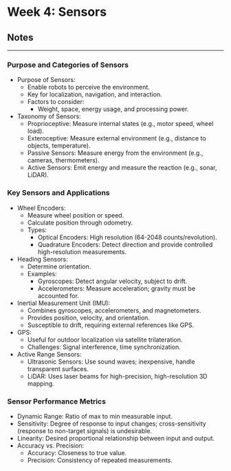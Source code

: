 # Week 4: Sensors

## Notes

---

### Purpose and Categories of Sensors
- Purpose of Sensors:
  - Enable robots to perceive the environment.
  - Key for localization, navigation, and interaction.
  - Factors to consider:
    - Weight, space, energy usage, and processing power.
- Taxonomy of Sensors:
  - Proprioceptive: Measure internal states (e.g., motor speed, wheel load).
  - Exteroceptive: Measure external environment (e.g., distance to objects, temperature).
  - Passive Sensors: Measure energy from the environment (e.g., cameras, thermometers).
  - Active Sensors: Emit energy and measure the reaction (e.g., sonar, LiDAR).

### Key Sensors and Applications
- Wheel Encoders:
  - Measure wheel position or speed.
  - Calculate position through odometry.
  - Types:
    - Optical Encoders: High resolution (64-2048 counts/revolution).
    - Quadrature Encoders: Detect direction and provide controlled high-resolution measurements.
- Heading Sensors:
  - Determine orientation.
  - Examples:
    - Gyroscopes: Detect angular velocity, subject to drift.
    - Accelerometers: Measure acceleration; gravity must be accounted for.
- Inertial Measurement Unit (IMU):
  - Combines gyroscopes, accelerometers, and magnetometers.
  - Provides position, velocity, and orientation.
  - Susceptible to drift, requiring external references like GPS.
- GPS:
  - Useful for outdoor localization via satellite trilateration.
  - Challenges: Signal interference, time synchronization.
- Active Range Sensors:
  - Ultrasonic Sensors: Use sound waves; inexpensive, handle transparent surfaces.
  - LiDAR: Uses laser beams for high-precision, high-resolution 3D mapping.

### Sensor Performance Metrics
- Dynamic Range: Ratio of max to min measurable input.
- Sensitivity: Degree of response to input changes; cross-sensitivity (response to non-target signals) is undesirable.
- Linearity: Desired proportional relationship between input and output.
- Accuracy vs. Precision:
  - Accuracy: Closeness to true value.
  - Precision: Consistency of repeated measurements.
